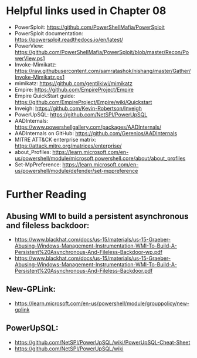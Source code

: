 # Helpful links used in Chapter 08
- PowerSploit: https://github.com/PowerShellMafia/PowerSploit
- PowerSploit documentation: https://powersploit.readthedocs.io/en/latest/
- PowerView: https://github.com/PowerShellMafia/PowerSploit/blob/master/Recon/PowerView.ps1
- Invoke-Mimikatz: https://raw.githubusercontent.com/samratashok/nishang/master/Gather/Invoke-Mimikatz.ps1
- mimikatz: https://github.com/gentilkiwi/mimikatz
- Empire: https://github.com/EmpireProject/Empire
- Empire QuickStart guide: https://github.com/EmpireProject/Empire/wiki/Quickstart
- Inveigh: https://github.com/Kevin-Robertson/Inveigh
- PowerUpSQL: https://github.com/NetSPI/PowerUpSQL
- AADInternals: https://www.powershellgallery.com/packages/AADInternals/
- AADInternals on GitHub: https://github.com/Gerenios/AADInternals
- MITRE ATT&CK enterprise matrix: https://attack.mitre.org/matrices/enterprise/
- about_Profiles: https://learn.microsoft.com/en-us/powershell/module/microsoft.powershell.core/about/about_profiles
- Set-MpPreference: https://learn.microsoft.com/en-us/powershell/module/defender/set-mppreference

# Further Reading
## Abusing WMI to build a persistent asynchronous and fileless backdoor:
- https://www.blackhat.com/docs/us-15/materials/us-15-Graeber-Abusing-Windows-Management-Instrumentation-WMI-To-Build-A-Persistent%20Asynchronous-And-Fileless-Backdoor-wp.pdf
- https://www.blackhat.com/docs/us-15/materials/us-15-Graeber-Abusing-Windows-Management-Instrumentation-WMI-To-Build-A-Persistent%20Asynchronous-And-Fileless-Backdoor.pdf
## New-GPLink:
- https://learn.microsoft.com/en-us/powershell/module/grouppolicy/new-gplink
## PowerUpSQL:
- https://github.com/NetSPI/PowerUpSQL/wiki/PowerUpSQL-Cheat-Sheet
- https://github.com/NetSPI/PowerUpSQL/wiki
